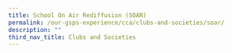 ```yaml
---
title: School On Air Rediffusion (SOAR)
permalink: /our-gsps-experience/cca/clubs-and-societies/soar/
description: ""
third_nav_title: Clubs and Societies
---
```

